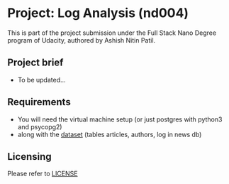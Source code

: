 Project: Log Analysis (nd004)
=============================
This is part of the project submission under the Full Stack Nano Degree program of Udacity, authored by Ashish Nitin Patil.

Project brief
-------------
- To be updated...

Requirements
------------
- You will need the virtual machine setup (or just postgres with python3 and psycopg2)
- along with the [dataset](/newsdata.zip) (tables articles, authors, log in news db)

Licensing
---------
Please refer to [LICENSE](/LICENSE)
